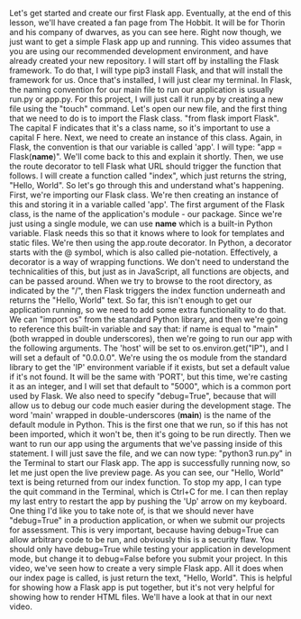 Let's get started and create our first Flask app.
Eventually, at the end of this lesson, we'll have created a fan page from The Hobbit.
It will be for Thorin and his company of dwarves, as you can see here.
Right now though, we just want to get a simple Flask app up and running.
This video assumes that you are using our recommended development environment, and have already created your new repository.
I will start off by installing the Flask framework.
To do that, I will type pip3 install Flask, and that will install the framework for us.
Once that's installed, I will just clear my terminal.
In Flask, the naming convention for our main file to run our application is usually run.py or app.py.
For this project, I will just call it run.py by creating a new file using the "touch" command.
Let's open our new file, and the first thing that we need to do is to import the Flask class.
"from flask import Flask". The capital F indicates that it's a class name, so it's important to use a capital F here.
Next, we need to create an instance of this class.
Again, in Flask, the convention is that our variable is called 'app'.
I will type: "app = Flask(__name__)".
We'll come back to this and explain it shortly.
Then, we use the route decorator to tell Flask what URL should trigger the function that follows.
I will create a function called "index", which just returns the string, "Hello, World".
So let's go through this and understand what's happening.
First, we're importing our Flask class.
We're then creating an instance of this and storing it in a variable called 'app'.
The first argument of the Flask class, is the name of the application's module - our package.
Since we're just using a single module, we can use __name__ which is a built-in Python variable.
Flask needs this so that it knows where to look for templates and static files.
We're then using the app.route decorator.
In Python, a decorator starts with the @ symbol, which is also called pie-notation.
Effectively, a decorator is a way of wrapping functions.
We don't need to understand the technicalities of this, but just as in JavaScript, all functions are objects, and can be passed around.
When we try to browse to the root directory, as indicated by the "/", then Flask triggers the index function underneath and returns the "Hello, World" text.
So far, this isn't enough to get our application running, so we need to add some extra functionality to do that.
We can "import os" from the standard Python library, and then we're going to reference this built-in variable and say that:
if name is equal to "main" (both wrapped in double underscores), then we're going to run our app with the following arguments.
The 'host' will be set to os.environ.get("IP"),
and I will set a default of "0.0.0.0".
We're using the os module from the standard library to get the 'IP' environment variable if it exists, but set a default value if it's not found.
It will be the same with 'PORT', but this time, we're casting it as an integer, and I will set that default to "5000", which is a common port used by Flask.
We also need to specify "debug=True", because that will allow us to debug our code much easier during the development stage.
The word 'main' wrapped in double-underscores (__main__) is the name of the default module in Python.
This is the first one that we run, so if this has not been imported, which it won't be, then it's going to be run directly.
Then we want to run our app using the arguments that we've passing inside of this statement.
I will just save the file, and we can now type: "python3 run.py" in the Terminal to start our Flask app.
The app is successfully running now, so let me just open the live preview page.
As you can see, our "Hello, World" text is being returned from our index function.
To stop my app, I can type the quit command in the Terminal, which is Ctrl+C for me.
I can then replay my last entry to restart the app by pushing the 'Up' arrow on my keyboard.
One thing I'd like you to take note of, is that we should never have "debug=True" in a production application, or when we submit our projects for assessment.
This is very important, because having debug=True can allow arbitrary code to be run, and obviously this is a security flaw.
You should only have debug=True while testing your application in development mode, but change it to debug=False before you submit your project.
In this video, we've seen how to create a very simple Flask app.
All it does when our index page is called, is just return the text, "Hello, World".
This is helpful for showing how a Flask app is put together, but it's not very helpful for showing how to render HTML files.
We'll have a look at that in our next video.



